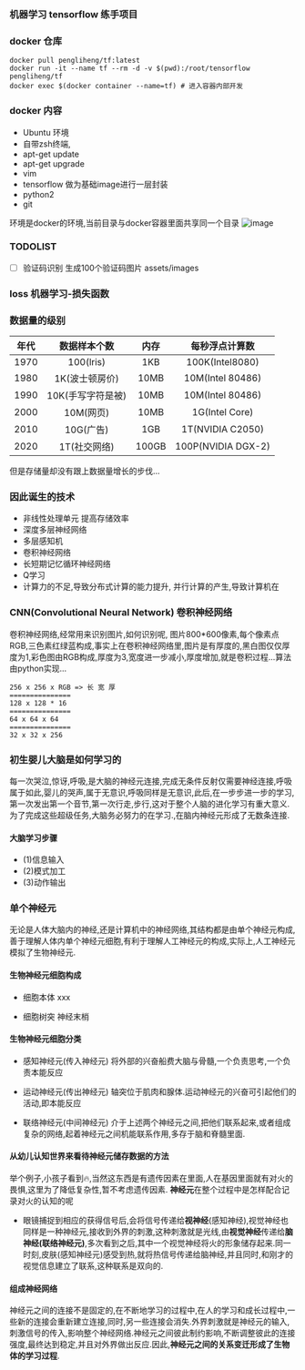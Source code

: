 ### 机器学习 tensorflow 练手项目


### docker 仓库 
```docker
docker pull pengliheng/tf:latest
docker run -it --name tf --rm -d -v $(pwd):/root/tensorflow pengliheng/tf
docker exec $(docker container --name=tf) # 进入容器内部开发
```

### docker 内容
- Ubuntu 环境 
- 自带zsh终端, 
- apt-get update
- apt-get upgrade
- vim
- tensorflow 做为基础image进行一层封装
- python2
- git

环境是docker的环境,当前目录与docker容器里面共享同一个目录
![image](https://user-images.githubusercontent.com/14355994/51209044-40fb5c00-194a-11e9-866a-3006524a2dc6.png)




### TODOLIST
- [ ] 验证码识别
  生成100个验证码图片 assets/images




### loss 机器学习-损失函数



### 数据量的级别

| 年代 | 数据样本个数 | 内存 | 每秒浮点计算数 |
|:-:|:-:|:-:|:-:|
| 1970 | 100(lris) | 1KB | 100K(Intel8080) |
| 1980 | 1K(波士顿房价) | 10MB | 10M(Intel 80486) |
| 1990 | 10K(手写字符是被) | 10MB | 10M(Intel 80486) |
| 2000 | 10M(网页) | 10MB | 1G(Intel Core) |
| 2010 | 10G(广告) | 1GB | 1T(NVIDIA C2050) |
| 2020 | 1T(社交网络) | 100GB | 100P(NVIDIA DGX-2) |

但是存储量却没有跟上数据量增长的步伐...

### 因此诞生的技术
- 非线性处理单元    提高存储效率
- 深度多层神经网络
- 多层感知机
- 卷积神经网络
- 长短期记忆循环神经网络
- Q学习
- 计算力的不足,导致分布式计算的能力提升, 并行计算的产生,导致计算机在



### CNN(Convolutional Neural Network) 卷积神经网络
卷积神经网络,经常用来识别图片,如何识别呢, 图片800*600像素,每个像素点RGB,三色素红绿蓝构成,事实上在卷积神经网络里,图片是有厚度的,黑白图仅仅厚度为1,彩色图由RGB构成,厚度为3,宽度进一步减小,厚度增加,就是卷积过程...算法由python实现...
```
256 x 256 x RGB => 长 宽 厚
===============
128 x 128 * 16
===============
64 x 64 x 64
===============
32 x 32 x 256
```


### 初生婴儿大脑是如何学习的
每一次哭泣,惊讶,呼吸,是大脑的神经元连接,完成无条件反射仅需要神经连接,呼吸属于如此,婴儿的哭声,属于无意识,呼吸同样是无意识,此后,在一步步进一步的学习,第一次发出第一个音节,第一次行走,步行,这对于整个人脑的进化学习有重大意义.为了完成这些超级任务,大脑务必努力的在学习.,在脑内神经元形成了无数条连接.
#### 大脑学习步骤
- (1)信息输入
- (2)模式加工
- (3)动作输出


### 单个神经元
无论是人体大脑内的神经,还是计算机中的神经网络,其结构都是由单个神经元构成,善于理解人体内单个神经元细胞,有利于理解人工神经元的构成,实际上,人工神经元模拟了生物神经元.

#### 生物神经元细胞构成
- 细胞本体
  xxx
  
- 细胞树突
  神经末梢


#### 生物神经元细胞分类
- 感知神经元(传入神经元)
  将外部的兴奋船费大脑与骨髓,一个负责思考,一个负责本能反应

- 运动神经元(传出神经元)
  轴突位于肌肉和腺体.运动神经元的兴奋可引起他们的活动,即本能反应

- 联络神经元(中间神经元)
  介于上述两个神经元之间,把他们联系起来,或者组成复杂的网络,起着神经元之间机能联系作用,多存于脑和脊髓里面.



#### 从幼儿认知世界来看待神经元储存数据的方法
举个例子,小孩子看到🔥,当然这东西是有遗传因素在里面,人在基因里面就有对火的畏惧,这里为了降低复杂性,暂不考虑遗传因素.
**神经元**在整个过程中是怎样配合记录对火的认知的呢
- 眼镜捕捉到相应的获得信号后,会将信号传递给**视神经**(感知神经),视觉神经也同样是一种神经元,接收到外界的刺激,这种刺激就是光线,由**视觉神经**传递给**脑神经(联络神经元)**,多次看到之后,其中一个视觉神经将火的形象储存起来.同一时刻,皮肤(感知神经元)感受到热,就将热信号传递给脑神经,并且同时,和刚才的视觉信息建立了联系,这种联系是双向的.
  

#### 组成神经网络
神经元之间的连接不是固定的,在不断地学习的过程中,在人的学习和成长过程中,一些新的连接会重新建立连接,同时,另一些连接会消失.外界刺激就是神经元的输入,刺激信号的传入,影响整个神经网络.神经元之间彼此制约影响,不断调整彼此的连接强度,最终达到稳定,并且对外界做出反应.因此,**神经元之间的关系变迁形成了生物体的学习过程**.